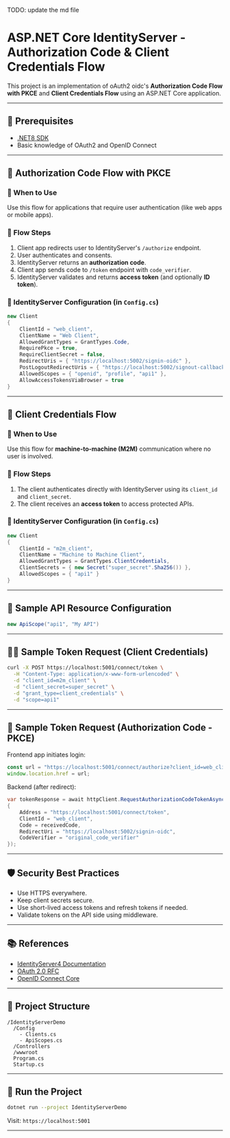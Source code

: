 
TODO: update the md file

# ASP.NET Core IdentityServer - Authorization Code & Client Credentials Flow

This project is an implementation of oAuth2 oidc's **Authorization Code Flow with PKCE** and **Client Credentials Flow** using an ASP.NET Core application.

---

## 🔧 Prerequisites

- [.NET8 SDK](https://dotnet.microsoft.com/download)
- Basic knowledge of OAuth2 and OpenID Connect

---

## 📌 Authorization Code Flow with PKCE

### 🔹 When to Use

Use this flow for applications that require user authentication (like web apps or mobile apps).

### 🔹 Flow Steps

1. Client app redirects user to IdentityServer's `/authorize` endpoint.
2. User authenticates and consents.
3. IdentityServer returns an **authorization code**.
4. Client app sends code to `/token` endpoint with `code_verifier`.
5. IdentityServer validates and returns **access token** (and optionally **ID token**).

### 🔹 IdentityServer Configuration (in `Config.cs`)

```csharp
new Client
{
    ClientId = "web_client",
    ClientName = "Web Client",
    AllowedGrantTypes = GrantTypes.Code,
    RequirePkce = true,
    RequireClientSecret = false,
    RedirectUris = { "https://localhost:5002/signin-oidc" },
    PostLogoutRedirectUris = { "https://localhost:5002/signout-callback-oidc" },
    AllowedScopes = { "openid", "profile", "api1" },
    AllowAccessTokensViaBrowser = true
}
```

---

## 📌 Client Credentials Flow

### 🔹 When to Use

Use this flow for **machine-to-machine (M2M)** communication where no user is involved.

### 🔹 Flow Steps

1. The client authenticates directly with IdentityServer using its `client_id` and `client_secret`.
2. The client receives an **access token** to access protected APIs.

### 🔹 IdentityServer Configuration (in `Config.cs`)

```csharp
new Client
{
    ClientId = "m2m_client",
    ClientName = "Machine to Machine Client",
    AllowedGrantTypes = GrantTypes.ClientCredentials,
    ClientSecrets = { new Secret("super_secret".Sha256()) },
    AllowedScopes = { "api1" }
}
```

---

## 🧪 Sample API Resource Configuration

```csharp
new ApiScope("api1", "My API")
```

---

## 🧑‍💻 Sample Token Request (Client Credentials)

```bash
curl -X POST https://localhost:5001/connect/token \
  -H "Content-Type: application/x-www-form-urlencoded" \
  -d "client_id=m2m_client" \
  -d "client_secret=super_secret" \
  -d "grant_type=client_credentials" \
  -d "scope=api1"
```

---

## 🔐 Sample Token Request (Authorization Code - PKCE)

Frontend app initiates login:

```js
const url = "https://localhost:5001/connect/authorize?client_id=web_client&redirect_uri=https://localhost:5002/signin-oidc&response_type=code&scope=openid profile api1&code_challenge=xyz123&code_challenge_method=S256";
window.location.href = url;
```

Backend (after redirect):

```csharp
var tokenResponse = await httpClient.RequestAuthorizationCodeTokenAsync(new AuthorizationCodeTokenRequest
{
    Address = "https://localhost:5001/connect/token",
    ClientId = "web_client",
    Code = receivedCode,
    RedirectUri = "https://localhost:5002/signin-oidc",
    CodeVerifier = "original_code_verifier"
});
```

---

## 🛡️ Security Best Practices

- Use HTTPS everywhere.
- Keep client secrets secure.
- Use short-lived access tokens and refresh tokens if needed.
- Validate tokens on the API side using middleware.

---

## 📚 References

- [IdentityServer4 Documentation](https://identityserver4.readthedocs.io/)
- [OAuth 2.0 RFC](https://datatracker.ietf.org/doc/html/rfc6749)
- [OpenID Connect Core](https://openid.net/specs/openid-connect-core-1_0.html)

---

## 📁 Project Structure

```
/IdentityServerDemo
  /Config
    - Clients.cs
    - ApiScopes.cs
  /Controllers
  /wwwroot
  Program.cs
  Startup.cs
```

---

## 🚀 Run the Project

```bash
dotnet run --project IdentityServerDemo
```

Visit: `https://localhost:5001`

---
